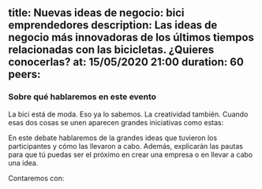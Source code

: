 title: Nuevas ideas de negocio: bici emprendedores
description: Las ideas de negocio más innovadoras de los últimos tiempos relacionadas con las bicicletas. ¿Quieres conocerlas?
at: 15/05/2020 21:00
duration: 60
peers: 
----
### Sobre qué hablaremos en este evento
La bici está de moda. Eso ya lo sabemos. La creatividad también. Cuando esas dos cosas se unen aparecen grandes iniciativas como estas: 

En este debate hablaremos de la grandes ideas que tuvieron los participantes y cómo las llevaron a cabo. Además, explicarán las pautas para que tú puedas ser el próximo en crear una empresa o en llevar a cabo una idea.

Contaremos con: 
